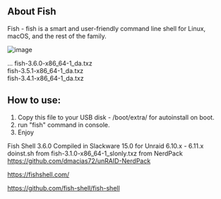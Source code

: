 ## About Fish

Fish - fish is a smart and user-friendly command line
shell for Linux, macOS, and the rest of the family.


![image](https://user-images.githubusercontent.com/28630321/193850149-76a497c7-cb1a-4fb5-86f9-7d5e8aad77e5.png)

...
fish-3.6.0-x86_64-1_da.txz<br>
fish-3.5.1-x86_64-1_da.txz<br>
fish-3.4.1-x86_64-1_da.txz<br>

## How to use:

1. Copy this file to your USB disk - /boot/extra/ for autoinstall on boot.
2. run "fish" command in console.
3. Enjoy 


Fish Shell 3.6.0 Compiled in Slackware 15.0 for Unraid 6.10.x - 6.11.x
doinst.sh from fish-3.1.0-x86_64-1_slonly.txz from NerdPack https://github.com/dmacias72/unRAID-NerdPack

https://fishshell.com/

https://github.com/fish-shell/fish-shell
